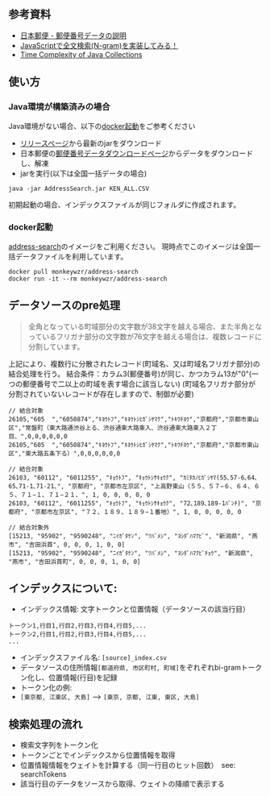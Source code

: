 ## 参考資料

* [日本郵便 - 郵便番号データの説明](https://www.post.japanpost.jp/zipcode/dl/readme.html)
* [JavaScriptで全文検索(N-gram)を実装してみる！](https://blog.kozakana.net/2019/12/implementation-of-full-text-search-by-javascript/)
* [Time Complexity of Java Collections](https://www.baeldung.com/java-collections-complexity)

## 使い方

### Java環境が構築済みの場合

Java環境がない場合、以下の[docker起動](#docker起動)をご参考ください

* [リリースページ](https://github.com/monkeyWzr/Assignment/releases)から最新のjarをダウンロード
* 日本郵便の[郵便番号データダウンロードページ](https://www.post.japanpost.jp/zipcode/dl/kogaki-zip.html)からデータをダウンロードし、解凍
* jarを実行(以下は全国一括データの場合)

```
java -jar AddressSearch.jar KEN_ALL.CSV
```

初期起動の場合、インデックスファイルが同じフォルダに作成されます。

### docker起動

[address-search](https://hub.docker.com/r/monkeywzr/address-search)のイメージをご利用ください。
現時点でこのイメージは全国一括データファイルを利用しています。

```
docker pull monkeywzr/address-search
docker run -it --rm monkeywzr/address-search
```

## データソースのpre処理
>全角となっている町域部分の文字数が38文字を越える場合、また半角となっているフリガナ部分の文字数が76文字を越える場合は、複数レコードに分割しています。

上記により、複数行に分散されたレコード(町域名、又は町域名フリガナ部分)の結合処理を行う。
結合条件：カラム3(郵便番号)が同じ、かつカラム13が"0"(一つの郵便番号で二以上の町域を表す場合に該当しない)
(町域名フリガナ部分が分割されていないレコードが存在しますので、制御が必要)

```
// 結合対象
26105,"605  ","6050874","ｷﾖｳﾄﾌ","ｷﾖｳﾄｼﾋｶﾞｼﾔﾏｸ","ﾄｷﾜﾁﾖｳ","京都府","京都市東山区","常盤町（東大路通渋谷上る、渋谷通東大路東入、渋谷通東大路東入２丁目、",0,0,0,0,0,0
26105,"605  ","6050874","ｷﾖｳﾄﾌ","ｷﾖｳﾄｼﾋｶﾞｼﾔﾏｸ","ﾄｷﾜﾁﾖｳ","京都府","京都市東山区","東大路五条下る）",0,0,0,0,0,0

// 結合対象
26103, "60112", "6011255", "ｷｮｳﾄﾌ", "ｷｮｳﾄｼｻｷｮｳｸ", "ｶﾐﾀｶﾉﾋｶﾞｼﾔﾏ(55､57-6､64､65､71-1､71-21､", "京都府", "京都市左京区", "上高野東山（５５、５７−６、６４、６５、７１−１、７１−２１、", 1, 0, 0, 0, 0, 0
26103, "60112", "6011255", "ｷｮｳﾄﾌ", "ｷｮｳﾄｼｻｷｮｳｸ", "72､189､189-1ﾊﾞﾝﾁ)", "京都府", "京都市左京区", "７２、１８９、１８９−１番地）", 1, 0, 0, 0, 0, 0

// 結合対象外
[15213, "95902", "9590248", "ﾆｲｶﾞﾀｹﾝ", "ﾂﾊﾞﾒｼ", "ﾖｼﾀﾞﾊﾏｸﾋﾞ", "新潟県", "燕市", "吉田浜首", 0, 0, 0, 1, 0, 0]
[15213, "95902", "9590248", "ﾆｲｶﾞﾀｹﾝ", "ﾂﾊﾞﾒｼ", "ﾖｼﾀﾞﾊﾏｸﾋﾞﾁｮｳ", "新潟県", "燕市", "吉田浜首町", 0, 0, 0, 1, 0, 0]
```

## インデックスについて:

* インデックス情報: 文字トークンと位置情報（データソースの該当行目）

```
トークン1,行目1,行目2,行目3,行目4,行目5,...
トークン2,行目1,行目2,行目3,行目4,行目5,...
...
```

* インデックスファイル名: `[source]_index.csv`
* データソースの住所情報`[都道府県, 市区町村, 町域]`をぞれぞれbi-gramトークン化し、位置情報(行目)を記録
* トークン化の例:
* `[東京都, 江東区, 大島]` --> `[東京, 京都, 江東, 東区, 大島]`

## 検索処理の流れ

* 検索文字列をトークン化
* トークンごとでインデックスから位置情報を取得
* 位置情報情報をウェイトを計算する（同一行目のヒット回数）　see: searchTokens
* 該当行目のデータをソースから取得、ウェイトの降順で表示する
